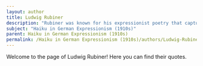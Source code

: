 ```yaml
---
layout: author
title: Ludwig Rubiner
description: "Rubiner was known for his expressionist poetry that captured the beauty and brutality of nature, often reflecting the inner turmoil of the human soul in a haiku-inspired style."
subject: "Haiku in German Expressionism (1910s)"
parent: Haiku in German Expressionism (1910s)
permalink: /Haiku in German Expressionism (1910s)/authors/Ludwig-Rubiner/
---
```


Welcome to the page of Ludwig Rubiner! Here you can find their quotes.
